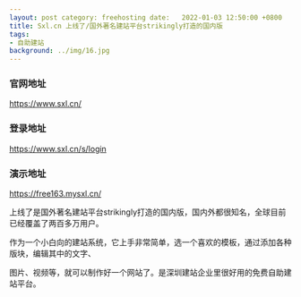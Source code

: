 ```yaml
---
layout: post category: freehosting date:   2022-01-03 12:50:00 +0800
title: Sxl.cn 上线了/国外著名建站平台strikingly打造的国内版
tags:
- 自助建站
background: ../img/16.jpg
---
```



### 官网地址
https://www.sxl.cn/

### 登录地址
https://www.sxl.cn/s/login

### 演示地址
https://free163.mysxl.cn/

上线了是国外著名建站平台strikingly打造的国内版，国内外都很知名，全球目前已经覆盖了两百多万用户。

作为一个小白向的建站系统，它上手非常简单，选一个喜欢的模板，通过添加各种版块，编辑其中的文字、

图片、视频等，就可以制作好一个网站了。是深圳建站企业里很好用的免费自助建站平台。
